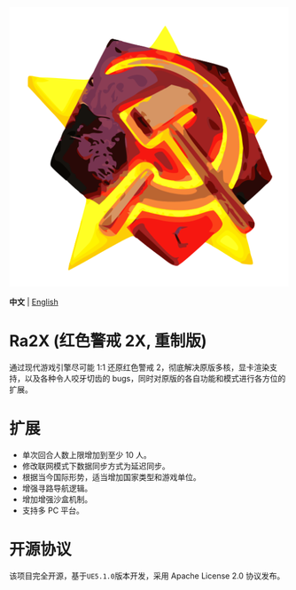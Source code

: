 <p align="center">
	<img src="Docs/Image/Logo.svg" />
</p>

**中文** | [English](README_en.md)

# Ra2X (红色警戒 2X, 重制版)

通过现代游戏引擎尽可能 1:1 还原红色警戒 2，彻底解决原版多核，显卡渲染支持，以及各种令人咬牙切齿的 bugs，同时对原版的各自功能和模式进行各方位的扩展。

# 扩展

- 单次回合人数上限增加到至少 10 人。
- 修改联网模式下数据同步方式为延迟同步。
- 根据当今国际形势，适当增加国家类型和游戏单位。
- 增强寻路导航逻辑。
- 增加增强沙盒机制。
- 支持多 PC 平台。

# 开源协议

该项目完全开源，基于`UE5.1.0`版本开发，采用 Apache License 2.0 协议发布。
